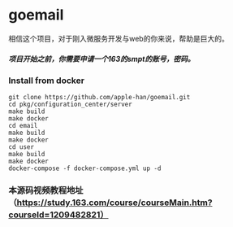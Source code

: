 # goemail
相信这个项目，对于刚入微服务开发与web的你来说，帮助是巨大的。
##### 项目开始之前，你需要申请一个163的smpt的账号，密码。
### Install from docker 
    git clone https://github.com/apple-han/goemail.git
    cd pkg/configuration_center/server
    make build
    make docker
    cd email
    make build
    make docker
    cd user
    make build
    make docker
    docker-compose -f docker-compose.yml up -d
### 本源码视频教程地址（https://study.163.com/course/courseMain.htm?courseId=1209482821）
